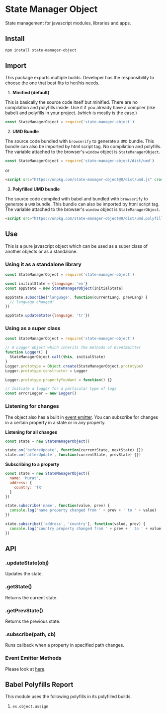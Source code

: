 # State Manager Object

State management for javascript modules, libraries and apps.

## Install

```sh
npm install state-manager-object
```

## Import

This package exports multiple builds. Developer has the responsibility to choose the one that best fits to her/his needs.

1. **Minified (default)**

This is basically the source code itself but minified. There are no compilation and polyfills inside. Use it if you already have a compiler (like babel) and polyfills in your project. (which is mostly is the case.)

```js
const StateManagerObject = require('state-manager-object')
```

2. **UMD Bundle**

The source code bundled with `browserify` to generate a `UMD` bundle. This bundle can also be imported by html script tag. No compilation and polyfills. The variable attached to the browser's `window` object is `StateManagerObject`.

```js
const StateManagerObject = require('state-manager-object/dist/umd')
```

or

```html
<script src="https://unpkg.com/state-manager-object@0/dist/umd.js" crossorigin type="text/javascript"></script>
```

3. **Polyfilled UMD bundle**

The source code compiled with babel and bundled with `browserify` to generate a `UMD` bundle. This bundle can also be imported by html script tag. The variable attached to the browser's `window` object is `StateManagerObject`.

```html
<script src="https://unpkg.com/state-manager-object@0/dist/umd.polyfilled.js" crossorigin type="text/javascript"></script>
```

## Use

This is a pure javascript object which can be used as a super class of another objects or as a standalone.

### Using it as a standalone library

```js
const StateManagerObject = require('state-manager-object')

const initialState = {language: 'en'}
const appState = new StateManagerObject(initialState)

appState.subscribe('language', function(currentLang, prevLang) {
  // language changed!
})

appState.updateState({language: 'tr'})
```

### Using as a super class

```js
const StateManagerObject = require('state-manager-object')

// A Logger object which inherits the methods of EventEmitter
function Logger() {
  StateManagerObject.call(this, initialState)
}
Logger.prototype = Object.create(StateManagerObject.prototype)
Logger.prototype.constructor = Logger

Logger.prototype.propertyYouWant = function() {}

// Initiate a logger for a particular type of logs
const errorLogger = new Logger()
```

### Listening for changes

The object also has a built in [event emitter][18d9171b]. You can subscribe for changes in a certain property in a state or in any property.

  [18d9171b]: https://github.com/muratgozel/event-emitter-object "event emitter"

**Listening for all changes**

```js
const state = new StateManagerObject()

state.on('beforeUpdate', function(currentState, nextState) {})
state.on('afterUpdate', function(currentState, prevState) {})
```

**Subscribing to a property**

```js
const state = new StateManagerObject({
  name: 'Murat',
  address: {
    country: 'TR'
  }
})

state.subscribe('name', function(value, prev) {
  console.log('name property changed from ' + prev + ' to ' + value)
})

state.subscribe(['address', 'country'], function(value, prev) {
  console.log('country property changed from ' + prev + ' to ' + value)
})
```

## API

### .updateState(obj)

Updates the state.

### .getState()

Returns the current state.

### .getPrevState()

Returns the previous state.

### .subscribe(path, cb)

Runs callback when a property in specified path changes.

### Event Emitter Methods

Please look at [here](https://github.com/muratgozel/event-emitter-object).

## Babel Polyfills Report

This module uses the following polyfills in its polyfilled builds.

1. `es.object.assign`

